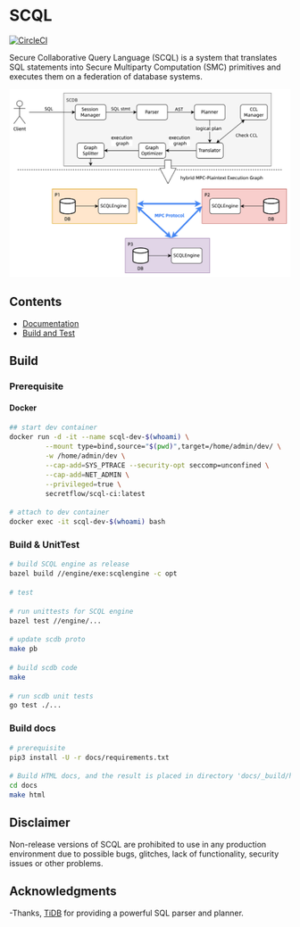 # SCQL
[![CircleCI](https://dl.circleci.com/status-badge/img/gh/secretflow/scql/tree/main.svg?style=svg)](https://dl.circleci.com/status-badge/redirect/gh/secretflow/scql/tree/main)

Secure Collaborative Query Language (SCQL) is a system that translates SQL statements into Secure Multiparty Computation (SMC) primitives and executes them on a federation of database systems.

![SCQL Workflow](./docs/imgs/scql_workflow.png)

## Contents

- [Documentation](https://www.secretflow.org.cn/docs/scql/en/)
- [Build and Test](#build)

## Build

### Prerequisite

#### Docker

```sh
## start dev container
docker run -d -it --name scql-dev-$(whoami) \
         --mount type=bind,source="$(pwd)",target=/home/admin/dev/ \
         -w /home/admin/dev \
         --cap-add=SYS_PTRACE --security-opt seccomp=unconfined \
         --cap-add=NET_ADMIN \
         --privileged=true \
         secretflow/scql-ci:latest

# attach to dev container
docker exec -it scql-dev-$(whoami) bash
```

### Build & UnitTest




```sh
# build SCQL engine as release
bazel build //engine/exe:scqlengine -c opt

# test

# run unittests for SCQL engine
bazel test //engine/...

# update scdb proto
make pb

# build scdb code
make

# run scdb unit tests
go test ./...
```

### Build docs

```sh
# prerequisite
pip3 install -U -r docs/requirements.txt

# Build HTML docs, and the result is placed in directory 'docs/_build/html'
cd docs
make html
```

## Disclaimer

Non-release versions of SCQL are prohibited to use in any production environment due to possible bugs, glitches, lack of functionality, security issues or other problems.

## Acknowledgments

-Thanks, [TiDB](https://github.com/pingcap/tidb) for providing a powerful SQL parser and planner.
